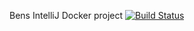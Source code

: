 Bens IntelliJ Docker project [![Build Status](https://travis-ci.org/benhasselgren/sem.svg?branch=master)](https://travis-ci.org/benhasselgren/sem)
